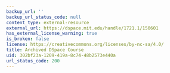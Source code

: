 ```yaml
---
backup_url: ''
backup_url_status_code: null
content_type: external-resource
external_url: https://dspace.mit.edu/handle/1721.1/150601
has_external_license_warning: true
is_broken: false
license: https://creativecommons.org/licenses/by-nc-sa/4.0/
title: Archived DSpace Course
uid: 302bf23a-1209-419a-8c74-48b2573e440a
url_status_code: 200
---
```

